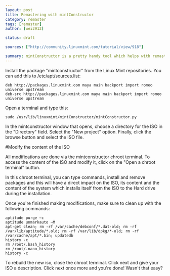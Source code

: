 ```yaml
---
layout: post
title: Remastering with mintConstructor
category: remaster
tags: [remaster]
author: [wei2912]

status: draft

sources: ["http://community.linuxmint.com/tutorial/view/918"]

summary: mintConstructor is a pretty handy tool which helps with remastering. It's something like "editing" the contents of an ISO just like you would do with a normal Linux distro, by using "chroot". 
---
```


Install the package "mintconstructor" from the Linux Mint repositories. You can add this to /etc/apt/sources.list:
    
    deb http://packages.linuxmint.com maya main backport import romeo universe upstream
    deb-src http://packages.linuxmint.com maya main backport import romeo universe upstream

Open a terminal and type this:

    sudo /usr/lib/linuxmint/mintConstructor/mintConstructor.py

In the mintconstructor window that opens, choose a directory for the ISO in the "Directory" field. Select the "New project" option. Finally, click the browse button and select the ISO file.

#Modify the content of the ISO

All modifications are done via the mintconstructor chroot terminal. To access the content of the ISO and modify it, click on the "Open a chroot terminal" button.

In this chroot terminal, you can type commands, install and remove packages and this will have a direct impact on the ISO, its content and the content of the system which installs itself from the ISO to the Hard drive during the installation.

Once you're finished making modifications, make sure to clean up with the following commands:

    aptitude purge ~c
    aptitude unmarkauto ~M
    apt-get clean; rm -rf /var/cache/debconf/*.dat-old; rm -rf /var/lib/aptitude/*.old; rm -rf /var/lib/dpkg/*-old; rm -rf /var/cache/apt/*.bin; updatedb
    history -c
    rm /root/.bash_history
    rm /root/.nano_history
    history -c

To rebuild the new iso, close the chroot terminal. Click next and give your ISO a description. Click next once more and you're done! Wasn't that easy?

